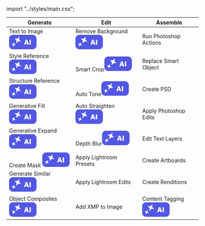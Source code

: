 import "../styles/main.css";

|	Generate	|	Edit	|	Assemble	|
|	-----	|	-------------------	|	---------------------	|
|	<div className="aiImages">Text to Image ![AI](./images/AI_icon.svg)</div>	|	<div className="aiImages">Remove Background![AI](./images/AI_icon.svg)</div>	|	Run Photoshop Actions	|
|	<div className="aiImages">Style Reference ![AI images](./images/AI_icon.svg)</div>	|	<div className="aiImages">Smart Crop![AI images](./images/AI_icon.svg)</div>	|	Replace Smart Object	|
|	<div className="aiImages">Structure Reference ![AI](./images/AI_icon.svg)</div>	|	<div className="aiImages">Auto Tone![AI images](./images/AI_icon.svg)</div>	|	Create PSD	|
|	<div className="aiImages">Generative Fill ![AI images](./images/AI_icon.svg)</div>	|	<div className="aiImages">Auto Straighten![AI images](./images/AI_icon.svg)</div>	|	Apply Photoshop Edits	|
|	<div className="aiImages">Generative Expand  ![AI images](./images/AI_icon.svg)</div>	|	<div className="aiImages">Depth Blur![AI images](./images/AI_icon.svg)</div>	|	Edit Text Layers	|
|	<div className="aiImages">Create Mask ![AI images](./images/AI_icon.svg)</div>	|	Apply Lightroom Presets	|	Create Artboards	|
|	<div className="aiImages">Generate Similar ![AI images](./images/AI_icon.svg)</div>	|	Apply Lightroom Edits	|	Create Renditions	|
|	<div className="aiImages">Object Composites ![AI images](./images/AI_icon.svg)</div>	|	Add XMP to Image	|	<div className="aiImages">Content Tagging![AI images](./images/AI_icon.svg)</div>	|